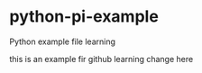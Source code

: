 # python-pi-example
Python example file learning

this is an example fir github learning
change here